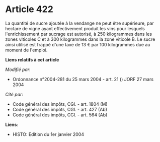 # Article 422

La quantité de sucre ajoutée à la vendange ne peut être supérieure, par hectare de vigne ayant effectivement produit les vins
pour lesquels l'enrichissement par sucrage est autorisé, à 250 kilogrammes dans les zones viticoles C et à 300 kilogrammes
dans la zone viticole B. Le sucre ainsi utilisé est frappé d'une taxe de 13 € par 100 kilogrammes due au moment de l'emploi.

**Liens relatifs à cet article**

_Modifié par_:

  - Ordonnance n°2004-281 du 25 mars 2004 - art. 21 () JORF 27 mars 2004

_Cité par_:

  - Code général des impôts, CGI. - art. 1804 (M)
  - Code général des impôts, CGI. - art. 427 (Ab)
  - Code général des impôts, CGI. - art. 564 (Ab)

**Liens**:

  - HISTO: Edition du 1er janvier 2004
